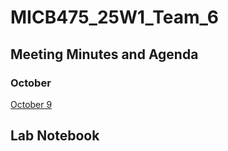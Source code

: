 # MICB475_25W1_Team_6

## Meeting Minutes and Agenda
  ### October
  [October 9](meetings/October_9.md)
## Lab Notebook
